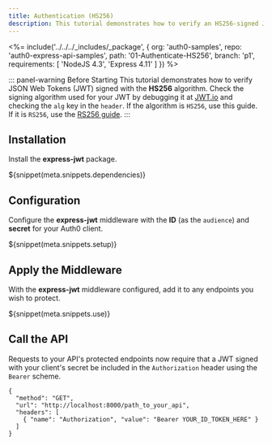 ```yaml
---
title: Authentication (HS256)
description: This tutorial demonstrates how to verify an HS256-signed JSON Web Token and protect endpoints in an Express API
---
```


<%= include('../../../_includes/_package', {
  org: 'auth0-samples',
  repo: 'auth0-express-api-samples',
  path: '01-Authenticate-HS256',
  branch: 'p1',
  requirements: [
    'NodeJS 4.3',
    'Express 4.11'
  ]
}) %>

::: panel-warning Before Starting
This tutorial demonstrates how to verify JSON Web Tokens (JWT) signed with the **HS256** algorithm. Check the signing algorithm used for your JWT by debugging it at [JWT.io](https://jwt.io) and checking the `alg` key in the `header`. If the algorithm is `HS256`, use this guide. If it is `RS256`, use the [RS256 guide](https://auth0.com/docs/quickstart/backend/nodejs/03-authenticate-rs256).
:::

## Installation

Install the **express-jwt** package.

${snippet(meta.snippets.dependencies)}

## Configuration

Configure the **express-jwt** middleware with the **ID** (as the `audience`) and **secret** for your Auth0 client.

${snippet(meta.snippets.setup)}

## Apply the Middleware

With the **express-jwt** middleware configured, add it to any endpoints you wish to protect.

${snippet(meta.snippets.use)}

## Call the API

Requests to your API's protected endpoints now require that a JWT signed with your client's secret be included in the `Authorization` header using the `Bearer` scheme.

```har
{
  "method": "GET",
  "url": "http://localhost:8000/path_to_your_api",
  "headers": [
    { "name": "Authorization", "value": "Bearer YOUR_ID_TOKEN_HERE" }
  ]
}
```
